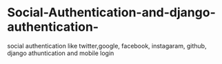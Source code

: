 # Social-Authentication-and-django-authentication-
social authentication like twitter,google, facebook, instagaram, github, django athuntication and mobile login
